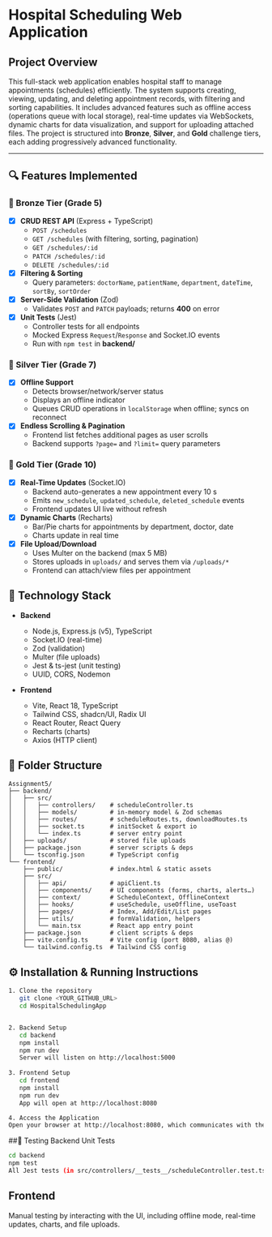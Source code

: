 # Hospital Scheduling Web Application

## Project Overview
This full-stack web application enables hospital staff to manage appointments (schedules) efficiently. The system supports creating, viewing, updating, and deleting appointment records, with filtering and sorting capabilities. It includes advanced features such as offline access (operations queue with local storage), real-time updates via WebSockets, dynamic charts for data visualization, and support for uploading attached files. The project is structured into **Bronze**, **Silver**, and **Gold** challenge tiers, each adding progressively advanced functionality.

---

## 🔍 Features Implemented

### 🥉 Bronze Tier (Grade 5)
- [x] **CRUD REST API** (Express + TypeScript)  
  - `POST /schedules`  
  - `GET /schedules` (with filtering, sorting, pagination)  
  - `GET /schedules/:id`  
  - `PATCH /schedules/:id`  
  - `DELETE /schedules/:id`
- [x] **Filtering & Sorting**  
  - Query parameters: `doctorName`, `patientName`, `department`, `dateTime`, `sortBy`, `sortOrder`
- [x] **Server-Side Validation** (Zod)  
  - Validates `POST` and `PATCH` payloads; returns **400** on error
- [x] **Unit Tests** (Jest)  
  - Controller tests for all endpoints  
  - Mocked Express `Request`/`Response` and Socket.IO events  
  - Run with `npm test` in **backend/**

### 🥈 Silver Tier (Grade 7)
- [x] **Offline Support**  
  - Detects browser/network/server status  
  - Displays an offline indicator  
  - Queues CRUD operations in `localStorage` when offline; syncs on reconnect
- [x] **Endless Scrolling & Pagination**  
  - Frontend list fetches additional pages as user scrolls  
  - Backend supports `?page=` and `?limit=` query parameters

### 🥇 Gold Tier (Grade 10)
- [x] **Real-Time Updates** (Socket.IO)  
  - Backend auto-generates a new appointment every 10 s  
  - Emits `new_schedule`, `updated_schedule`, `deleted_schedule` events  
  - Frontend updates UI live without refresh
- [x] **Dynamic Charts** (Recharts)  
  - Bar/Pie charts for appointments by department, doctor, date  
  - Charts update in real time
- [x] **File Upload/Download**  
  - Uses Multer on the backend (max 5 MB)  
  - Stores uploads in `uploads/` and serves them via `/uploads/*`  
  - Frontend can attach/view files per appointment



## 🚀 Technology Stack

- **Backend**  
  - Node.js, Express.js (v5), TypeScript  
  - Socket.IO (real-time)  
  - Zod (validation)  
  - Multer (file uploads)  
  - Jest & ts-jest (unit testing)  
  - UUID, CORS, Nodemon

- **Frontend**  
  - Vite, React 18, TypeScript  
  - Tailwind CSS, shadcn/UI, Radix UI  
  - React Router, React Query  
  - Recharts (charts)  
  - Axios (HTTP client)



## 📁 Folder Structure

```text
Assignment5/
├── backend/
│   ├── src/
│   │   ├── controllers/    # scheduleController.ts
│   │   ├── models/         # in-memory model & Zod schemas
│   │   ├── routes/         # scheduleRoutes.ts, downloadRoutes.ts
│   │   ├── socket.ts       # initSocket & export io
│   │   └── index.ts        # server entry point
│   ├── uploads/            # stored file uploads
│   ├── package.json        # server scripts & deps
│   └── tsconfig.json       # TypeScript config
└── frontend/
    ├── public/             # index.html & static assets
    ├── src/
    │   ├── api/            # apiClient.ts
    │   ├── components/     # UI components (forms, charts, alerts…)
    │   ├── context/        # ScheduleContext, OfflineContext
    │   ├── hooks/          # useSchedule, useOffline, useToast
    │   ├── pages/          # Index, Add/Edit/List pages
    │   ├── utils/          # formValidation, helpers
    │   └── main.tsx        # React app entry point
    ├── package.json        # client scripts & deps
    ├── vite.config.ts      # Vite config (port 8080, alias @)
    └── tailwind.config.ts  # Tailwind CSS config
```

## ⚙️ Installation & Running Instructions

```sh
1. Clone the repository 
   git clone <YOUR_GITHUB_URL>
   cd HospitalSchedulingApp


2. Backend Setup
   cd backend
   npm install
   npm run dev
   Server will listen on http://localhost:5000
  
3. Frontend Setup
   cd frontend
   npm install
   npm run dev
   App will open at http://localhost:8080

4. Access the Application
Open your browser at http://localhost:8080, which communicates with the backend at http://localhost:5000.

```

##🧪 Testing
Backend Unit Tests
```sh
cd backend
npm test
All Jest tests (in src/controllers/__tests__/scheduleController.test.ts) should pass.
```
## Frontend
Manual testing by interacting with the UI, including offline mode, real-time updates, charts, and file uploads.





